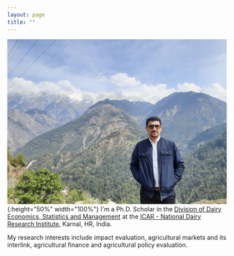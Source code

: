 ```yaml
---
layout: page
title: ""
---
```

![Profile pic](20210313_115737.jpg){:height="50%" width="100%"}
I'm a Ph.D. Scholar in the [Division of Dairy Economics, Statistics and Management](http://ndri.res.in/divisions/dairy-economics-statistics-and-management/) at the [ICAR - National Dairy Research Institute](http://ndri.res.in/), Karnal, HR, India.  

My research interests include impact evaluation, agricultural markets and its interlink, agricultural finance and agricultural policy evaluation.
